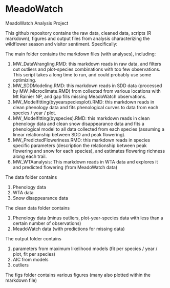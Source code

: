 # MeadoWatch
MeadoWatch Analysis Project

This github repository contains the raw data, cleaned data, scripts (R markdown), figures and output files from analysis characterizing the wildflower season and visitor sentiment. Specifically:

The main folder contains the markdown files (with analyses), including:
1. MW_DataWrangling.RMD: this markdown reads in raw data, and filters out outliers and plot-species combinations with too few observations. This script takes a long time to run, and could probably use some optimizing.
2. MW_SDDModeling.RMD: this markdown reads in SDD data (processed by MW_Microclimate.RMD) from collected from various locations with Mt Rainier NP, and gap fills missing MeadoWatch observations.
3. MW_Modelfitting(byyearspeciesplot).RMD:  this markdown reads in clean phenology data and fits phenological curves to data from each species / year / plot.
4. MW_Modelfitting(byspecies).RMD: this markdown reads in clean phenology data and clean snow disappearance data and fits a phenological model to all data collected from each species (assuming a linear relationship between SDD and peak flowering).
5. MW_PredictedFloweriness.RMD: this markdown reads in species specific parameters (description the relationship between peak flowering and snow for each species), and estimates flowering richness along each trail.
6. MW_WTAanalysis: This markdown reads in WTA data and explores it and predicted flowering (from MeadoWatch data)

The data folder contains
1. Phenology data
2. WTA data
3. Snow disappearance data

The clean data folder contains
1. Phenology data (minus outliers, plot-year-species data with less than a certain number of observations)
2. MeadoWatch data (with predictions for missing data)

The output folder contains
1. parameters from maximum likelihood models (fit per species / year / plot, fit per species)
2. AIC from models
3. outliers

The figs folder contains various figures (many also plotted within the markdown file)
